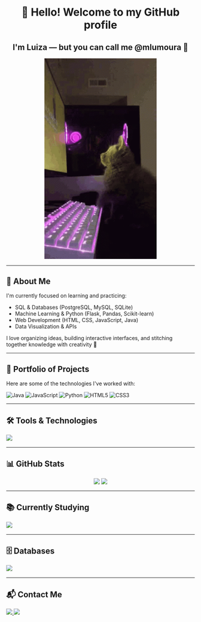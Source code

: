 <h1 align="center">👋 Hello! Welcome to my GitHub profile</h1>
<h2 align="center">I'm Luiza — but you can call me @mlumoura 💙</h2>

<p align="center">
  <img src="computer-games.gif" alt="Animated banner" width="300"/>
</p>

---

## 🌱 About Me

I'm currently focused on learning and practicing:

- SQL & Databases (PostgreSQL, MySQL, SQLite)
- Machine Learning & Python (Flask, Pandas, Scikit-learn)
- Web Development (HTML, CSS, JavaScript, Java)
- Data Visualization & APIs

I love organizing ideas, building interactive interfaces, and stitching together knowledge with creativity 🧶

---

## 🧵 Portfolio of Projects

Here are some of the technologies I've worked with:

![Java](https://img.shields.io/badge/Java-ED8B00?style=for-the-badge&logo=java&logoColor=white)
![JavaScript](https://img.shields.io/badge/JavaScript-F7DF1E?style=for-the-badge&logo=javascript&logoColor=black)
![Python](https://img.shields.io/badge/Python-3776AB?style=for-the-badge&logo=python&logoColor=white)
![HTML5](https://img.shields.io/badge/HTML5-E34F26?style=for-the-badge&logo=html5&logoColor=white)
![CSS3](https://img.shields.io/badge/CSS3-1572B6?style=for-the-badge&logo=css3&logoColor=white)

---

## 🛠️ Tools & Technologies

<img src="https://skillicons.dev/icons?i=github,vscode,figma,canva,trello,visualstudio,codepen,intellij Fleet" />

---

## 📊 GitHub Stats

<div align="center">
  <img height="180em" src="https://github-readme-stats.vercel.app/api/top-langs/?username=mlumoura&layout=compact&langs_count=7&theme=dracula"/>
  <img height="180em" src="https://github-readme-stats.vercel.app/api?username=mlumoura&show_icons=true&theme=dracula&include_all_commits=true&count_private=true"/>
</div>

---

## 📚 Currently Studying

<img src="https://skillicons.dev/icons?i=html,css,java,javascript,r,python,flask" />

---

## 🗄️ Databases

<img src="https://skillicons.dev/icons?i=postgres,mysql,sqlite" />

---

## 📬 Contact Me

<div>
  <a href="mailto:mlumouraweb@gmail.com" target="_blank">
    <img src="https://img.shields.io/badge/Gmail-D14836?style=for-the-badge&logo=gmail&logoColor=white"/>
  </a>
  <a href="https://www.linkedin.com/in/lu-moura" target="_blank">
    <img src="https://img.shields.io/badge/-LinkedIn-%230077B5?style=for-the-badge&logo=linkedin&logoColor=white"/>
  </a>
</div>

          
          
          
          
          
          
          
          
          
          







